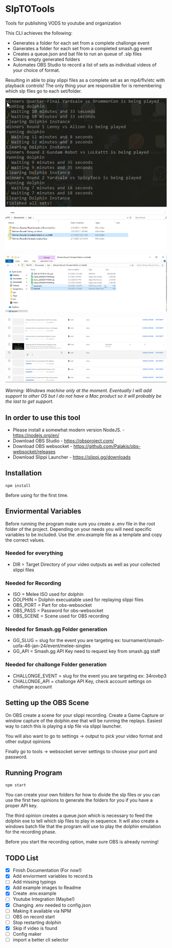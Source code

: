 # SlpTOTools

Tools for publishing VODS to youtube and organization

This CLI achieves the following:

-   Generates a folder for each set from a complete challonge event
-   Ganerates a folder for each set from a completed smash.gg event
-   Creates a queue.json and bat file to run an queue of .slp files
-   Clears empty generated folders
-   Automates OBS Studio to record a list of sets as individual videos of your choice of format.

Resulting in able to play slippi files as a complete set as an mp4/flv/etc with playback controls! The only thing your are responsible for is remembering which slp files go to each set/folder.

![example4](./imgs/ex4.png)

![example1](./imgs/ex1.png)

![example3](./imgs/ex3.png)

![example2](./imgs/ex2.png)

_Warning: Windows machine only at the moment. Eventually I will add support to other OS but I do not have a Mac product so it will probably be the last to get support._

## In order to use this tool

-   Please install a somewhat modern version NodeJS. - https://nodejs.org/en/
-   Download OBS Studio - https://obsproject.com/
-   Download OBS websocket - https://github.com/Palakis/obs-websocket/releases
-   Download Slippi Launcher - https://slippi.gg/downloads

## Installation

```
npm install
```

Before using for the first time.

## Enviormental Variables

Before running the program make sure you create a .env file in the root folder of the project. Depending on your needs you will need specific variables to be included. Use the .env.example file as a template and copy the correct values.

### Needed for everything

-   DIR = Target Directory of your video outputs as well as your collected slippi files

### Needed for Recording

-   ISO = Melee ISO used for dolphin
-   DOLPHIN = Dolphin execuatable used for replaying slippi files
-   OBS_PORT = Part for obs-websocket
-   OBS_PASS = Password for obs-websocket
-   OBS_SCENE = Scene used for OBS recording

### Needed for Smash.gg Folder generation

-   GG_SLUG = slug for the event you are targeting ex: tournament/smash-uofa-46-jan-24/event/melee-singles
-   GG_API = Smash.gg API Key need to request key from smash.gg staff

### Needed for challonge Folder generation

-   CHALLONGE_EVENT = slug for the event you are targeting ex: 34rovbp3
-   CHALLONGE_API = challonge API Key, check account settings on challonge account

## Setting up the OBS Scene

On OBS create a scene for your slippi recording.
Create a Game Capture or window capture of the dolphin.exe that will be running the replays. Easiest way to catch this is playing a slp file via slippi launcher.

You will also want to go to settings -> output to pick your video format and other output opinions

Finally go to tools -> websocket server settings to choose your port and password.

## Running Program

```
npm start
```

You can create your own folders for how to divide the slp files or you can use the first two opinions to generate the folders for you if you have a proper API key.

The third opinion creates a queue.json which is necessary to feed the dolphin exe to tell which slp files to play in sequence. It will also create a windows batch file that the program will use to play the dolphin emulation for the recording phase.

Before you start the recording option, make sure OBS is already running!

## TODO List

-   [x] Finish Documentation (For now!)
-   [x] Add enviorment variables to record.ts
-   [ ] Add missing typings
-   [x] Add example images to Readme
-   [x] Create .env.example
-   [ ] Youtube Integration (Maybe!)
-   [x] Changing .env needed to config.json
-   [ ] Making it available via NPM
-   [ ] OBS on record start
-   [ ] Stop restarting dolphin
-   [x] Skip if video is found
-   [ ] Config maker
-   [ ] import a better cli selector
